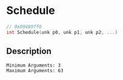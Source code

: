 # Schedule
```c
// 0x00489ff0
int Schedule(unk p0, unk p1, unk p2, ...)
```
## Description
```
Minimum Arguments: 3
Maximum Arguments: 63
```
